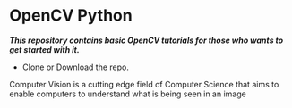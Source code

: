 # OpenCV Python

***This repository contains basic OpenCV tutorials for those who wants to get started with it.***

* Clone or Download the repo.

Computer Vision is a cutting edge field of Computer Science that aims to enable computers to understand what is being seen in an image
